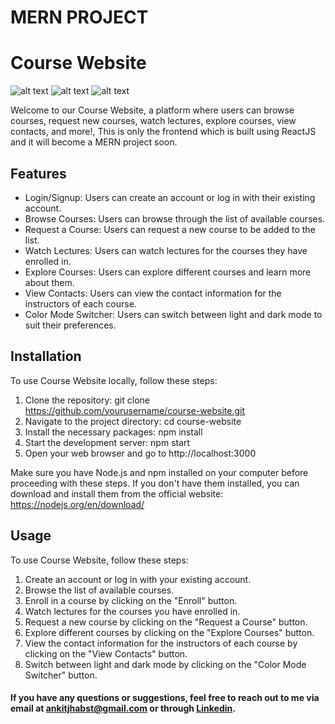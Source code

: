 # MERN PROJECT
# Course Website
![alt text](https://i.postimg.cc/Y25ysRSv/frontend.jpg)
![alt text](https://i.postimg.cc/SsTb9MLW/frontend1.jpg)
![alt text](https://i.postimg.cc/sX2t32F1/Whats-App-Image-2023-04-27-at-10-37-41.jpg)

Welcome to our Course Website, a platform where users can browse courses, request new courses, watch lectures, explore courses, view contacts, and more!, This is only the frontend which is built using ReactJS and it will become a MERN project soon.

## Features

- Login/Signup: Users can create an account or log in with their existing account.
- Browse Courses: Users can browse through the list of available courses.
- Request a Course: Users can request a new course to be added to the list.
- Watch Lectures: Users can watch lectures for the courses they have enrolled in.
- Explore Courses: Users can explore different courses and learn more about them.
- View Contacts: Users can view the contact information for the instructors of each course.
- Color Mode Switcher: Users can switch between light and dark mode to suit their preferences.

## Installation
To use Course Website locally, follow these steps:

1. Clone the repository: git clone https://github.com/yourusername/course-website.git
2. Navigate to the project directory: cd course-website
3. Install the necessary packages: npm install
4. Start the development server: npm start
5. Open your web browser and go to http://localhost:3000

Make sure you have Node.js and npm installed on your computer before proceeding with these steps. If you don't have them installed, you can download and install them from the official website: https://nodejs.org/en/download/

## Usage

To use Course Website, follow these steps:

1. Create an account or log in with your existing account.
2. Browse the list of available courses.
3. Enroll in a course by clicking on the "Enroll" button.
4. Watch lectures for the courses you have enrolled in.
5. Request a new course by clicking on the "Request a Course" button.
6. Explore different courses by clicking on the "Explore Courses" button.
7. View the contact information for the instructors of each course by clicking on the "View Contacts" button.
8. Switch between light and dark mode by clicking on the "Color Mode Switcher" button.

#### If you have any questions or suggestions, feel free to reach out to me via email at [ankitjhabst@gmail.com](mailto:ankitjhabst@gmail.com) or through [Linkedin](https://www.linkedin.com/in/ankit-jha-7ab508203/).
